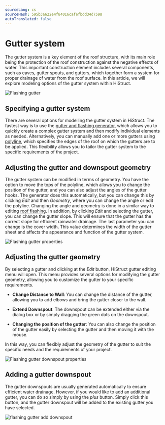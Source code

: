```yaml
---
sourceLang: cs
sourceHash: 595b3a622e4f84016cafefbdd34d7598
autoTranslated: false
---
```


# Gutter system

The gutter system is a key element of the roof structure, with its main role being the protection of the roof construction against the negative effects of water. This important construction element includes several components, such as eaves, gutter spouts, and gutters, which together form a system for proper drainage of water from the roof surface. In this article, we will explore modeling options of the gutter system within HiStruct.

![Flashing gutter](img/flashingGutter.png)

## Specifying a gutter system

There are several options for modelling the gutter system in HiStruct. The fastest way is to use the [gutter and flashing generator](roofFlashingGenerator.md), which allows you to quickly create a complex gutter system and then modify individual elements as needed. Alternatively, you can manually add one or more gutters using [polyline](../instructor-roofs/insertPolyline.md), which specifies the edges of the roof on which the gutters are to be applied. This flexibility allows you to tailor the gutter system to the specific requirements of the project.

## Adjusting the gutter and downspout geometry

The gutter system can be modified in terms of geometry. You have the option to move the tops of the polyline, which allows you to change the position of the gutter, and you can also adjust the angles of the gutter hooks. The generator does this automatically, but you can change this by clicking *Edit* and then *Geometry*, where you can change the angle or edit the polyline. Changing the angle and geometry is done in a similar way to editing [roof flashing](roofFlashingOptions.md). In addition, by clicking *Edit* and selecting the gutter, you can change the gutter slope. This will ensure that the gutter has the correct slope for efficient rainwater drainage. The last parameter you can change is the cover width. This value determines the width of the gutter sheet and affects the appearance and function of the gutter system.

![Flashing gutter properties](img/flashingGutterProperties.png)

## Adjusting the gutter geometry

By selecting a gutter and clicking at the *Edit* button, HiStruct gutter editing menu will open. This menu provides several options for modifying the gutter geometry, allowing you to customize the gutter to your specific requirements.

- **Change Distance to Wall**: You can change the distance of the gutter, allowing you to add elbows and bring the gutter closer to the wall.

- **Extend Downspout**: The downspout can be extended either via the dialog box or by simply dragging the green dots on the downspout.

- **Changing the position of the gutter**: You can also change the position of the gutter easily by selecting the gutter and then moving it with the mouse.

In this way, you can flexibly adjust the geometry of the gutter to suit the specific needs and the requirements of your project.

![Flashing gutter downspout properties](img/flashingGutterDownspoutProperties.png)


## Adding a gutter downspout
The gutter downspouts are usually generated automatically to ensure efficient water drainage. However, if you would like to add an additional gutter, you can do so simply by using the *plus* button. Simply click this button, and the gutter downspout will be added to the existing gutter you have selected.

![flashing gutter add downspout](img/flashingGutterAddDownspout.png)